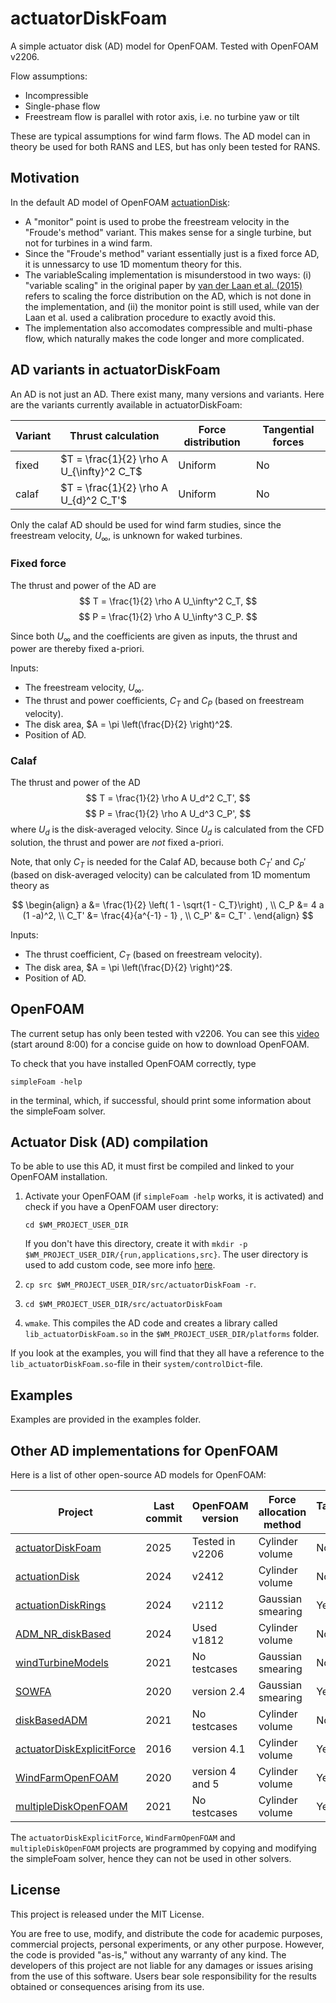 # actuatorDiskFoam

A simple actuator disk (AD) model for OpenFOAM. Tested with OpenFOAM v2206.

Flow assumptions:
- Incompressible
- Single-phase flow
- Freestream flow is parallel with rotor axis, i.e. no turbine yaw or tilt

These are typical assumptions for wind farm flows. The AD model can in theory be used for both RANS and LES, but has only been tested for RANS.

## Motivation

In the default AD model of OpenFOAM [actuationDisk](https://doc.openfoam.com/2312/tools/processing/numerics/fvoptions/sources/rtm/actuationDisk/):
- A "monitor" point is used to probe the freestream velocity in the "Froude's method" variant. This makes sense for a single turbine, but not for turbines in a wind farm.
- Since the "Froude's method" variant essentially just is a fixed force AD, it is unnessarcy to use 1D momentum theory for this.
- The variableScaling implementation is misunderstood in two ways: (i) "variable scaling" in the original paper by [van der Laan et al. (2015)](https://doi.org/10.1002/we.1816)  refers to scaling the force distribution on the AD, which is not done in the implementation, and (ii) the monitor point is still used, while van der Laan et al. used a calibration procedure to exactly avoid this.
- The implementation also accomodates compressible and multi-phase flow, which naturally makes the code longer and more complicated.

## AD variants in actuatorDiskFoam

An AD is not just an AD. There exist many, many versions and variants. Here are the variants currently available in actuatorDiskFoam:

| Variant            | Thrust calculation            | Force distribution | Tangential forces |
|--------------------|------------------------------|------------------------|-------------|
| fixed   | $T = \frac{1}{2} \rho A U_{\infty}^2 C_T$ | Uniform           | No |
| calaf   | $T = \frac{1}{2} \rho A U_{d}^2 C_T'$ | Uniform           | No |

Only the calaf AD should be used for wind farm studies, since the freestream velocity, $U_\infty$, is unknown for waked turbines.

### Fixed force

The thrust and power of the AD are
$$
T = \frac{1}{2} \rho A U_\infty^2 C_T,
$$
$$
P = \frac{1}{2} \rho A U_\infty^3 C_P.
$$

Since both $U_\infty$ and the coefficients are given as inputs, the thrust and power are thereby fixed a-priori.

Inputs:
- The freestream velocity, $U_\infty$.
- The thrust and power coefficients, $C_T$ and $C_P$ (based on freestream velocity).
- The disk area, $A = \pi \left(\frac{D}{2} \right)^2$.
- Position of AD.


### Calaf

The thrust and power of the AD
$$
T = \frac{1}{2} \rho A U_d^2 C_T',
$$
$$
P = \frac{1}{2} \rho A U_d^3 C_P',
$$
where $U_d$ is the disk-averaged velocity. Since $U_d$ is calculated from the CFD solution, the thrust and power are *not* fixed a-priori.

Note, that only $C_T$ is needed for the Calaf AD, because both $C_T'$ and $C_P'$ (based on disk-averaged velocity) can be calculated from 1D momentum theory as

$$
\begin{align}
    a &= \frac{1}{2} \left( 1 - \sqrt{1 - C_T}\right)
     , \\
    C_P &= 4 a (1 -a)^2, \\
    C_T' &= \frac{4}{a^{-1} - 1} , \\
    C_P' &= C_T' .
\end{align}
$$

Inputs:
- The thrust coefficient, $C_T$ (based on freestream velocity).
- The disk area, $A = \pi \left(\frac{D}{2} \right)^2$.
- Position of AD.


## OpenFOAM

The current setup has only been tested with v2206. You can see this [video](https://www.youtube.com/watch?v=CeEJS1eT9NE&t=477s) (start around 8:00) for a concise guide on how to download OpenFOAM.

To check that you have installed OpenFOAM correctly, type

```
simpleFoam -help
```

in the terminal, which, if successful, should print some information about the simpleFoam solver.

## Actuator Disk (AD) compilation

To be able to use this AD, it must first be compiled and linked to your OpenFOAM installation.

1. Activate your OpenFOAM (if `simpleFoam -help` works, it is activated) and check if you have a OpenFOAM user directory:

   `cd $WM_PROJECT_USER_DIR`

    If you don't have this directory, create it with `mkdir -p $WM_PROJECT_USER_DIR/{run,applications,src}`. The user directory is used to add custom code, see more info [here](https://www.tfd.chalmers.se/~hani/kurser/OS_CFD_2022/lectureNotes/01_initialPreparations.pdf).


2. `cp src $WM_PROJECT_USER_DIR/src/actuatorDiskFoam -r`.
3. `cd $WM_PROJECT_USER_DIR/src/actuatorDiskFoam`
4. `wmake`. This compiles the AD code and creates a library called `lib_actuatorDiskFoam.so` in the `$WM_PROJECT_USER_DIR/platforms` folder.

If you look at the examples, you will find that they all have a reference to the `lib_actuatorDiskFoam.so`-file in their `system/controlDict`-file.

## Examples

Examples are provided in the examples folder.


## Other AD implementations for OpenFOAM

Here is a list of other open-source AD models for OpenFOAM:

| Project            | Last commit | OpenFOAM version            | Force allocation method | Tangential forces |
|--------------------|--------------------|------------------------------|------------------------|-------------|
| [actuatorDiskFoam](https://github.com/your-repo)   | 2025 | Tested in v2206 | Cylinder volume           | No |
| [actuationDisk](https://doc.openfoam.com/2312/tools/processing/numerics/fvoptions/sources/rtm/actuationDisk/)     | 2024 | v2412 | Cylinder volume           | No |
| [actuationDiskRings](https://github.com/jteich99/actuationDiskRings/tree/main)    | 2024 | v2112 | Gaussian smearing           | Yes  |
| [ADM_NR_diskBased](https://github.com/AUfluids/k-epsilon-Sk/tree/main/ADM_NR_diskBased)  |  2024 | Used v1812 | Cylinder volume           | No  |
| [windTurbineModels](https://github.com/asimonder/windTurbineModels/tree/main)   | 2021  | No testcases | Gaussian smearing           | No  |
| [SOWFA](https://github.com/NREL/SOWFA/tree/master)   | 2020 | version 2.4 | Gaussian smearing           | Yes  |
| [diskBasedADM](https://github.com/DriesAllaerts/SOWFA-6/tree/f/customADM/src/fvOptions/sources/diskBasedADM)    | 2021 | No testcases | Cylinder volume           | No  |
| [actuatorDiskExplicitForce](https://github.com/Adellbengbeng/actuatorDiskExplicitForce/tree/master)   | 2016 | version 4.1 | Cylinder volume           | Yes  |
| [WindFarmOpenFOAM](https://github.com/IamMarkRichmond/WindFarmOpenFOAM)    | 2020 | version 4 and 5 | Cylinder volume           | Yes  |
| [multipleDiskOpenFOAM](https://github.com/EdgarAMO/multipleDiskSimpleFoam)    | 2021 | No testcases | Cylinder volume           | Yes  |




The `actuatorDiskExplicitForce`, `WindFarmOpenFOAM` and `multipleDiskOpenFOAM` projects are programmed by copying and modifying the simpleFoam solver, hence they can not be used in other solvers.


## License

This project is released under the MIT License.

You are free to use, modify, and distribute the code for academic purposes, commercial projects, personal experiments, or any other purpose. However, the code is provided "as-is," without any warranty of any kind. The developers of this project are not liable for any damages or issues arising from the use of this software. Users bear sole responsibility for the results obtained or consequences arising from its use.



